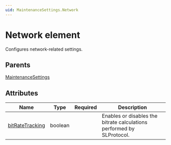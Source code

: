 ```yaml
---
uid: MaintenanceSettings.Network
---
```


# Network element

Configures network-related settings.

## Parents

[MaintenanceSettings](xref:MaintenanceSettings)

## Attributes

| Name | Type | Required | Description |
| --- | --- | --- | --- |
| [bitRateTracking](xref:MaintenanceSettings.Network-bitRateTracking) | boolean |  | Enables or disables the bitrate calculations performed by SLProtocol. |
